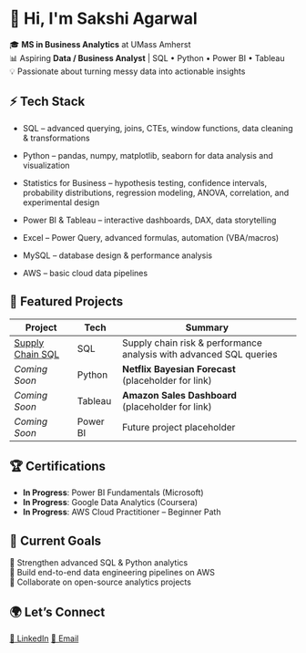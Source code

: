 # 🌟 Hi, I'm Sakshi Agarwal  

🎓 **MS in Business Analytics** at UMass Amherst  
📊 Aspiring **Data / Business Analyst** | SQL • Python • Power BI • Tableau  
💡 Passionate about turning messy data into actionable insights


## ⚡ Tech Stack
- SQL – advanced querying, joins, CTEs, window functions, data cleaning & transformations

- Python – pandas, numpy, matplotlib, seaborn for data analysis and visualization

- Statistics for Business – hypothesis testing, confidence intervals, probability distributions, regression modeling, ANOVA, correlation, and experimental design

- Power BI & Tableau – interactive dashboards, DAX, data storytelling

- Excel – Power Query, advanced formulas, automation (VBA/macros)

- MySQL – database design & performance analysis

- AWS –  basic cloud data pipelines


## 📁 Featured Projects
| Project | Tech | Summary |
|--------|------|---------|
| [Supply Chain SQL](https://github.com/agarwalsakshi-x/supplychain-performance-sql) | SQL | Supply chain risk & performance analysis with advanced SQL queries |
| *Coming Soon* | Python | **Netflix Bayesian Forecast** (placeholder for link) |
| *Coming Soon* | Tableau | **Amazon Sales Dashboard** (placeholder for link) |
| *Coming Soon* | Power BI | Future project placeholder |


## 🏆 Certifications
- **In Progress**: Power BI Fundamentals (Microsoft)  
- **In Progress**: Google Data Analytics (Coursera)  
- **In Progress**: AWS Cloud Practitioner – Beginner Path  

## 🎯 Current Goals
🌱 Strengthen advanced SQL & Python analytics  
🚀 Build end-to-end data engineering pipelines on AWS  
🤝 Collaborate on open-source analytics projects

## 🌍 Let’s Connect
[💼 LinkedIn](www.linkedin.com/in/sakshiagarwal19)
[📧 Email](mailto:8sakshi.agarwal@email.com)
